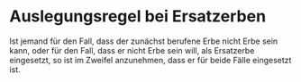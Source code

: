 # Auslegungsregel bei Ersatzerben

Ist jemand für den Fall, dass der zunächst berufene Erbe nicht Erbe sein kann, oder für den Fall, dass er nicht Erbe sein will, als Ersatzerbe eingesetzt, so ist im Zweifel anzunehmen, dass er für beide Fälle eingesetzt ist.